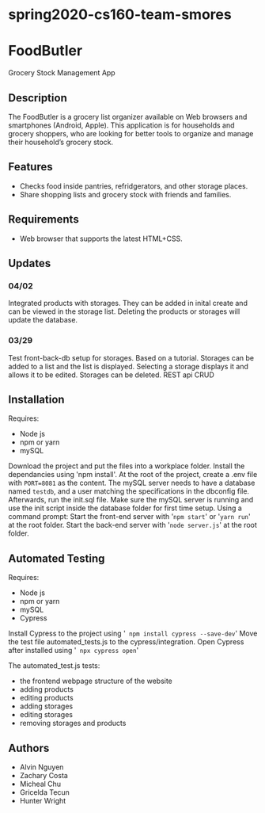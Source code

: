 # spring2020-cs160-team-smores

<h1>FoodButler</h1>
<p>Grocery Stock Management App</p>

<!-- Insert screenshot of app here. -->

<h2>Description</h2>
<p>
The FoodButler is a grocery list organizer available on Web browsers and smartphones (Android, Apple).
This application is for households and grocery shoppers,
who are looking for better tools to organize and manage their household’s grocery stock.
</p>

<h2>Features</h2>
<ul>
  <li>Checks food inside pantries, refridgerators, and other storage places.</li>
  <li>Share shopping lists and grocery stock with friends and families.</li>
</ul>

<h2>Requirements</h2>
<ul>
  <!-- Web requirements for HTML support. -->
  <li>Web browser that supports the latest HTML+CSS.</li>
</ul>

<h2>Updates</h2>
<h3>04/02</h3>
<p>
Integrated products with storages. They can be added in inital create and can be viewed in the storage list.
Deleting the products or storages will update the database.
</p>
<h3>03/29</h3>
<p>
Test front-back-db setup for storages. Based on a tutorial.
Storages can be added to a list and the list is displayed.
Selecting a storage displays it and allows it to be edited.
Storages can be deleted.
REST api
CRUD
</p>


<h2>Installation</h2>
<p>Requires:</p>
<ul>
  <li>Node js</li>
  <li>npm or yarn</li>
  <li>mySQL</li>
</ul>
<p>
Download the project and put the files into a workplace folder.
Install the dependancies using 'npm install'.
At the root of the project, create a .env file with 
  <code>PORT=8081</code> as the content.
 The mySQL server needs to have a database named <code>testdb</code>, and a user matching the specifications in
 the dbconfig file. Afterwards, run the init.sql file.
  Make sure the mySQL server is running and use the init script inside the database folder for first time setup.
Using a command prompt:
  Start the front-end server with '<code>npm start</code>' or '<code>yarn run</code>' at the root folder.
  Start the back-end server with '<code>node server.js</code>' at the root folder.

</p>

<h2>Automated Testing</h2>
<p>Requires:</p>
<ul>
  <li>Node js</li>
  <li>npm or yarn</li>
  <li>mySQL</li>
  <li>Cypress</li>
</ul>
<p>
  Install Cypress to the project using '<code> npm install cypress --save-dev</code>'
  Move the test file automated_tests.js to the cypress/integration.
  Open Cypress after installed using '<code> npx cypress open</code>'
  <p>The automated_test.js tests: </p>
  <ul>
   <li>the frontend webpage structure of the website</li>
   <li>adding products</li>
   <li>editing products</li>
   <li>adding storages</li>
   <li>editing storages</li>
   <li>removing storages and products</li>
 </ul>
</p>
<h2>Authors</h2>
<ul>
  <li>Alvin Nguyen</li>
  <li>Zachary Costa</li>
  <li>Micheal Chu</li>
  <li>Gricelda Tecun</li>
  <li>Hunter Wright</li>
</ul>
